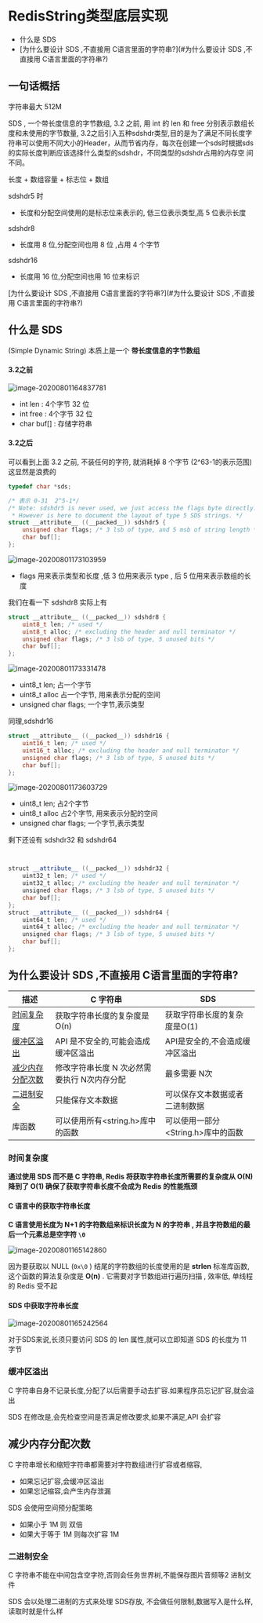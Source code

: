 # RedisString类型底层实现

- 什么是 SDS
- [为什么要设计 SDS ,不直接用 C语言里面的字符串?](#为什么要设计 SDS ,不直接用 C语言里面的字符串?)

## 一句话概括

字符串最大 512M

SDS , 一个带长度信息的字节数组, 3.2 之前, 用 int 的 len 和 free 分别表示数组长度和未使用的字节数量, 3.2之后引入五种sdshdr类型,目的是为了满足不同长度字符串可以使用不同大小的Header，从而节省内存，每次在创建一个sds时根据sds的实际长度判断应该选择什么类型的sdshdr，不同类型的sdshdr占用的内存空 间不同。

长度 + 数组容量 + 标志位 + 数组

sdshdr5 时 

- 长度和分配空间使用的是标志位来表示的, 低三位表示类型,高 5 位表示长度 

sdshdr8

- 长度用 8 位,分配空间也用 8 位 ,占用 4 个字节

sdshdr16

- 长度用 16 位,分配空间也用 16 位来标识

[为什么要设计 SDS ,不直接用 C语言里面的字符串?](#为什么要设计 SDS ,不直接用 C语言里面的字符串?)

## 什么是 SDS

(Simple Dynamic String) 本质上是一个 **带长度信息的字节数组**

#### 3.2之前

![image-20200801164837781](../../../assets/image-20200801164837781.png)

- int len  : 4个字节 32 位
- int free : 4个字节 32 位
- char buf[] : 存储字符串

#### 3.2之后

可以看到上面 3.2 之前, 不装任何的字符, 就消耗掉 8 个字节 (2^63-1的表示范围) 这显然是浪费的

```c
typedef char *sds;

/* 表示 0-31  2^5-1*/
/* Note: sdshdr5 is never used, we just access the flags byte directly.
 * However is here to document the layout of type 5 SDS strings. */
struct __attribute__ ((__packed__)) sdshdr5 { 
    unsigned char flags; /* 3 lsb of type, and 5 msb of string length */
    char buf[];
};
```

![image-20200801173103959](../../../assets/image-20200801173103959.png)

- flags 用来表示类型和长度 ,低 3 位用来表示 type , 后 5 位用来表示数组的长度

我们在看一下 sdshdr8 实际上有

```c
struct __attribute__ ((__packed__)) sdshdr8 {
    uint8_t len; /* used */
    uint8_t alloc; /* excluding the header and null terminator */
    unsigned char flags; /* 3 lsb of type, 5 unused bits */
    char buf[];
};
```

![image-20200801173331478](../../../assets/image-20200801173331478.png)

- uint8_t len; 占一个字节
- uint8_t alloc 占一个字节, 用来表示分配的空间
- unsigned char flags; 一个字节,表示类型

同理,sdshdr16

```c
struct __attribute__ ((__packed__)) sdshdr16 {
    uint16_t len; /* used */
    uint16_t alloc; /* excluding the header and null terminator */
    unsigned char flags; /* 3 lsb of type, 5 unused bits */
    char buf[];
};
```



![image-20200801173603729](../../../assets/image-20200801173603729.png)

- uint8_t len; 占2个字节
- uint8_t alloc 占2个字节, 用来表示分配的空间
- unsigned char flags; 一个字节,表示类型

剩下还设有 sdshdr32 和 sdshdr64

```java


struct __attribute__ ((__packed__)) sdshdr32 {
    uint32_t len; /* used */
    uint32_t alloc; /* excluding the header and null terminator */
    unsigned char flags; /* 3 lsb of type, 5 unused bits */
    char buf[];
};
struct __attribute__ ((__packed__)) sdshdr64 {
    uint64_t len; /* used */
    uint64_t alloc; /* excluding the header and null terminator */
    unsigned char flags; /* 3 lsb of type, 5 unused bits */
    char buf[];
};
```

## 为什么要设计 SDS ,不直接用 C语言里面的字符串?

| 描述                                  | C 字符串                                    | SDS                                |
| ------------------------------------- | ------------------------------------------- | ---------------------------------- |
| [时间复杂度](#时间复杂度)             | 获取字符串长度的复杂度是 O(n)               | 获取字符串长度的复杂度是O(1)       |
| [缓冲区溢出](#缓冲区溢出)             | API 是不安全的,可能会造成缓冲区溢出         | API是安全的,不会造成缓冲区溢出     |
| [减少内存分配次数](#减少内存分配次数) | 修改字符串长度 N 次必然需要执行 N次内存分配 | 最多需要 N次                       |
| [二进制安全](#二进制安全)             | 只能保存文本数据                            | 可以保存文本数据或者二进制数据     |
| 库函数                                | 可以使用所有<string.h>库中的函数            | 可以使用一部分<String.h>库中的函数 |

### 时间复杂度

**通过使用 SDS 而不是 C 字符串, Redis 将获取字符串长度所需要的复杂度从 O(N) 降到了 O(1) 确保了获取字符串长度不会成为 Redis 的性能瓶颈**

#### C 语言中的获取字符串长度

**C 语言使用长度为 N+1 的字符数组来标识长度为 N 的字符串 , 并且字符数组的最后一个元素总是空字符 `\0`**

![image-20200801165142860](../../../assets/image-20200801165142860.png)

因为要获取以 NULL (`0x\0` ) 结尾的字符数组的长度使用的是 **strlen** 标准库函数, 这个函数的算法复杂度是 **O(n)** . 它需要对字节数组进行遍历扫描 , 效率低, 单线程的 Redis 受不起

#### SDS 中获取字符串长度

![image-20200801165242564](../../../assets/image-20200801165242564.png)

对于SDS来说,长须只要访问 SDS 的 len 属性,就可以立即知道 SDS 的长度为 11 字节

### 缓冲区溢出

C 字符串自身不记录长度,分配了以后需要手动去扩容.如果程序员忘记扩容,就会溢出

SDS 在修改是,会先检查空间是否满足修改要求,如果不满足,API 会扩容

## 减少内存分配次数

C 字符串增长和缩短字符串都需要对字符数组进行扩容或者缩容,

- 如果忘记扩容,会缓冲区溢出
- 如果忘记缩容,会产生内存泄漏

SDS 会使用空间预分配策略

- 如果小于 1M 则 双倍
- 如果大于等于 1M 则每次扩容 1M

### 二进制安全

C 字符串不能在中间包含空字符,否则会任务世界树,不能保存图片音频等2 进制文件

SDS 会以处理二进制的方式来处理 SDS存放, 不会做任何限制,数据写入是什么样,读取时就是什么样